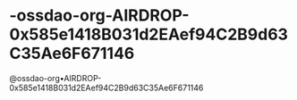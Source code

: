 # -ossdao-org-AIRDROP-0x585e1418B031d2EAef94C2B9d63C35Ae6F671146
@ossdao-org•AIRDROP-0x585e1418B031d2EAef94C2B9d63C35Ae6F671146
